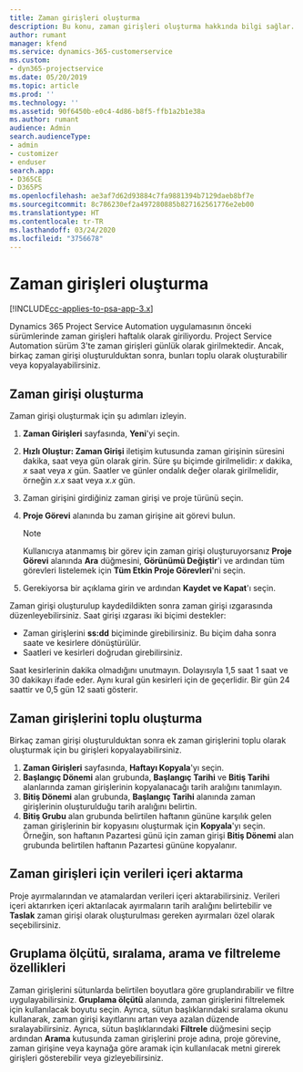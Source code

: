 ```yaml
---
title: Zaman girişleri oluşturma
description: Bu konu, zaman girişleri oluşturma hakkında bilgi sağlar.
author: rumant
manager: kfend
ms.service: dynamics-365-customerservice
ms.custom:
- dyn365-projectservice
ms.date: 05/20/2019
ms.topic: article
ms.prod: ''
ms.technology: ''
ms.assetid: 90f6450b-e0c4-4d86-b8f5-ffb1a2b1e38a
ms.author: rumant
audience: Admin
search.audienceType:
- admin
- customizer
- enduser
search.app:
- D365CE
- D365PS
ms.openlocfilehash: ae3af7d62d93884c7fa9881394b7129daeb8bf7e
ms.sourcegitcommit: 8c786230ef2a497280885b827162561776e2eb00
ms.translationtype: HT
ms.contentlocale: tr-TR
ms.lasthandoff: 03/24/2020
ms.locfileid: "3756678"
---
```

# <a name="create-time-entries"></a>Zaman girişleri oluşturma

[!INCLUDE[cc-applies-to-psa-app-3.x](../includes/cc-applies-to-psa-app-3x.md)]

Dynamics 365 Project Service Automation uygulamasının önceki sürümlerinde zaman girişleri haftalık olarak giriliyordu. Project Service Automation sürüm 3'te zaman girişleri günlük olarak girilmektedir. Ancak, birkaç zaman girişi oluşturulduktan sonra, bunları toplu olarak oluşturabilir veya kopyalayabilirsiniz.

## <a name="create-a-time-entry"></a>Zaman girişi oluşturma

Zaman girişi oluşturmak için şu adımları izleyin.

1. **Zaman Girişleri** sayfasında, **Yeni**'yi seçin.
2. **Hızlı Oluştur: Zaman Girişi** iletişim kutusunda zaman girişinin süresini dakika, saat veya gün olarak girin. Süre şu biçimde girilmelidir: *x* dakika, *x* saat veya *x* gün. Saatler ve günler ondalık değer olarak girilmelidir, örneğin *x.x* saat veya *x.x* gün.
3. Zaman girişini girdiğiniz zaman girişi ve proje türünü seçin.
4. **Proje Görevi** alanında bu zaman girişine ait görevi bulun.

    > [!NOTE]
    > Kullanıcıya atanmamış bir görev için zaman girişi oluşturuyorsanız **Proje Görevi** alanında **Ara** düğmesini, **Görünümü Değiştir**'i ve ardından tüm görevleri listelemek için **Tüm Etkin Proje Görevleri**'ni seçin.

5. Gerekiyorsa bir açıklama girin ve ardından **Kaydet ve Kapat**'ı seçin.

Zaman girişi oluşturulup kaydedildikten sonra zaman girişi ızgarasında düzenleyebilirsiniz. Saat girişi ızgarası iki biçimi destekler:

- Zaman girişlerini **ss:dd** biçiminde girebilirsiniz. Bu biçim daha sonra saate ve kesirlere dönüştürülür.
- Saatleri ve kesirleri doğrudan girebilirsiniz.

Saat kesirlerinin dakika olmadığını unutmayın. Dolayısıyla 1,5 saat 1 saat ve 30 dakikayı ifade eder. Aynı kural gün kesirleri için de geçerlidir. Bir gün 24 saattir ve 0,5 gün 12 saati gösterir.

## <a name="bulk-create-time-entries"></a>Zaman girişlerini toplu oluşturma

Birkaç zaman girişi oluşturulduktan sonra ek zaman girişlerini toplu olarak oluşturmak için bu girişleri kopyalayabilirsiniz.

1. **Zaman Girişleri** sayfasında, **Haftayı Kopyala**'yı seçin.
2. **Başlangıç Dönemi** alan grubunda, **Başlangıç Tarihi** ve **Bitiş Tarihi** alanlarında zaman girişlerinin kopyalanacağı tarih aralığını tanımlayın.
3. **Bitiş Dönemi** alan grubunda, **Başlangıç Tarihi** alanında zaman girişlerinin oluşturulduğu tarih aralığını belirtin.
4. **Bitiş Grubu** alan grubunda belirtilen haftanın gününe karşılık gelen zaman girişlerinin bir kopyasını oluşturmak için **Kopyala**'yı seçin. Örneğin, son haftanın Pazartesi günü için zaman girişi **Bitiş Dönemi** alan grubunda belirtilen haftanın Pazartesi gününe kopyalanır.

## <a name="import-data-for-time-entries"></a>Zaman girişleri için verileri içeri aktarma

Proje ayırmalarından ve atamalardan verileri içeri aktarabilirsiniz. Verileri içeri aktarırken içeri aktarılacak ayırmaların tarih aralığını belirtebilir ve **Taslak** zaman girişi olarak oluşturulması gereken ayırmaları özel olarak seçebilirsiniz.

## <a name="group-by-sort-search-and-filter-capabilities"></a>Gruplama ölçütü, sıralama, arama ve filtreleme özellikleri

Zaman girişlerini sütunlarda belirtilen boyutlara göre gruplandırabilir ve filtre uygulayabilirsiniz. **Gruplama ölçütü** alanında, zaman girişlerini filtrelemek için kullanılacak boyutu seçin. Ayrıca, sütun başlıklarındaki sıralama okunu kullanarak, zaman girişi kayıtlarını artan veya azalan düzende sıralayabilirsiniz. Ayrıca, sütun başlıklarındaki **Filtrele** düğmesini seçip ardından **Arama** kutusunda zaman girişlerini proje adına, proje görevine, zaman girişine veya kaynağa göre aramak için kullanılacak metni girerek girişleri gösterebilir veya gizleyebilirsiniz.
